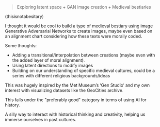 >Exploring latent space + GAN Image creation + Medieval bestiaries

(thisisnotabesitary)

I thought it would be cool to build a type of medieval bestiary using image Generative Adversarial Networks to create images, maybe even based on an alignment chart considering how these texts were morally coded. 

Some thoughts:

- Adding a transitional/interpolation between creations (maybe even with the added layer of moral alignment).
- Using latent directions to modify images
- Building on our understanding of specific medieval cultures, could be a series with different religious backgrounds/ideas

This was hugely inspired by the Met Museum’s ‘Gen Studio’ and my own interest with visualizing datasets like the GeoCities archive.

This falls under the "preferably good" category in terms of using AI for history. 

A silly way to interact with historical thinking and creativity, helping us immerse ourselves in past cultures.